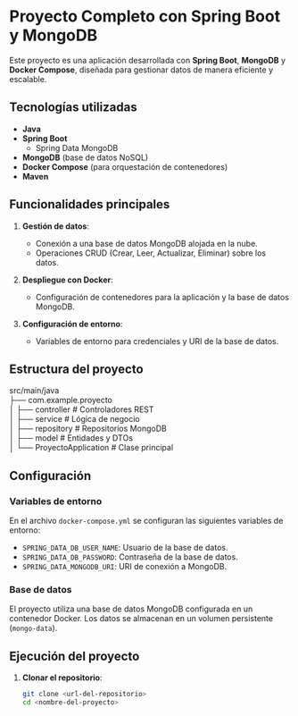 # Proyecto Completo con Spring Boot y MongoDB

Este proyecto es una aplicación desarrollada con **Spring Boot**, **MongoDB** y **Docker Compose**, diseñada para gestionar datos de manera eficiente y escalable.

## Tecnologías utilizadas

- **Java**
- **Spring Boot**
  - Spring Data MongoDB
- **MongoDB** (base de datos NoSQL)
- **Docker Compose** (para orquestación de contenedores)
- **Maven**

## Funcionalidades principales

1. **Gestión de datos**:
   - Conexión a una base de datos MongoDB alojada en la nube.
   - Operaciones CRUD (Crear, Leer, Actualizar, Eliminar) sobre los datos.

2. **Despliegue con Docker**:
   - Configuración de contenedores para la aplicación y la base de datos MongoDB.

3. **Configuración de entorno**:
   - Variables de entorno para credenciales y URI de la base de datos.

## Estructura del proyecto

src/main/java   
├── com.example.proyecto  
│ ├── controller # Controladores REST   
│ ├── service # Lógica de negocio   
│ ├── repository # Repositorios MongoDB   
│ ├── model # Entidades y DTOs  
│ └── ProyectoApplication # Clase principal  

## Configuración

### Variables de entorno

En el archivo `docker-compose.yml` se configuran las siguientes variables de entorno:

- `SPRING_DATA_DB_USER_NAME`: Usuario de la base de datos.
- `SPRING_DATA_DB_PASSWORD`: Contraseña de la base de datos.
- `SPRING_DATA_MONGODB_URI`: URI de conexión a MongoDB.

### Base de datos

El proyecto utiliza una base de datos MongoDB configurada en un contenedor Docker. Los datos se almacenan en un volumen persistente (`mongo-data`).

## Ejecución del proyecto

1. **Clonar el repositorio**:
   ```bash
   git clone <url-del-repositorio>
   cd <nombre-del-proyecto>
   
